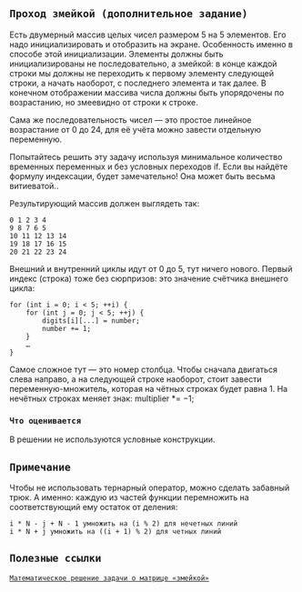 ## `Проход змейкой (дополнительное задание)`

Есть двумерный массив целых чисел размером 5 на 5 элементов. 
Его надо инициализировать и отобразить на экране. Особенность именно в способе этой инициализации. 
Элементы должны быть инициализированы не последовательно, а змейкой: 
в конце каждой строки мы должны не переходить к первому элементу следующей строки, а начать наоборот, 
с последнего элемента и так далее. В конечном отображении массива числа должны быть упорядочены по возрастанию, 
но змеевидно от строки к строке. 

Сама же последовательность чисел — это простое линейное возрастание от 0 до 24, 
для её учёта можно завести отдельную переменную.

Попытайтесь решить эту задачу используя минимальное количество временных переменных и без условных переходов if. 
Если вы найдёте формулу индексации, будет замечательно! 
Она может быть весьма витиеватой..

Результирующий массив должен выглядеть так:


```text
0 1 2 3 4
9 8 7 6 5
10 11 12 13 14
19 18 17 16 15
20 21 22 23 24
```

Внешний и внутренний циклы идут от 0 до 5, тут ничего нового. 
Первый индекс (строка) тоже без сюрпризов: это значение счётчика внешнего цикла:

```text
for (int i = 0; i < 5; ++i) {
    for (int j = 0; j < 5; ++j) {
        digits[i][...] = number;
        number += 1;
    }
    …
}
```

Самое сложное тут — это номер столбца. 
Чтобы сначала двигаться слева направо, а на следующей строке наоборот, стоит завести переменную-множитель, 
которая на чётных строках будет равна 1. 
На нечётных строках меняет знак: multiplier *= −1;

### `Что оценивается`

В решении не используются условные конструкции.

## `Примечание`

Чтобы не использовать тернарный оператор, можно сделать забавный трюк. 
А именно: каждую из частей функции перемножить на соответствующий ему остаток от деления:

```text
i * N - j + N - 1 умножить на (i % 2) для нечетных линий
i * N + j умножить на ((i + 1) % 2) для четных линий
```
## `Полезные ссылки`

[`Математическое решение задачи о матрице «змейкой»`](https://habr.com/ru/articles/672198/)